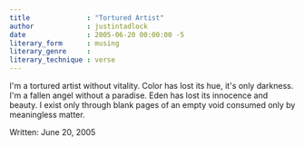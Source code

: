 ```yaml
---
title              : "Tortured Artist"
author             : justintadlock
date               : 2005-06-20 00:00:00 -5
literary_form      : musing
literary_genre     :
literary_technique : verse
---
```


I'm a tortured artist without vitality.
Color has lost its hue, it's only darkness.
I'm a fallen angel without a paradise.
Eden has lost its innocence and beauty.
I exist only through blank pages of an empty void consumed only by meaningless matter.

Written: June 20, 2005
